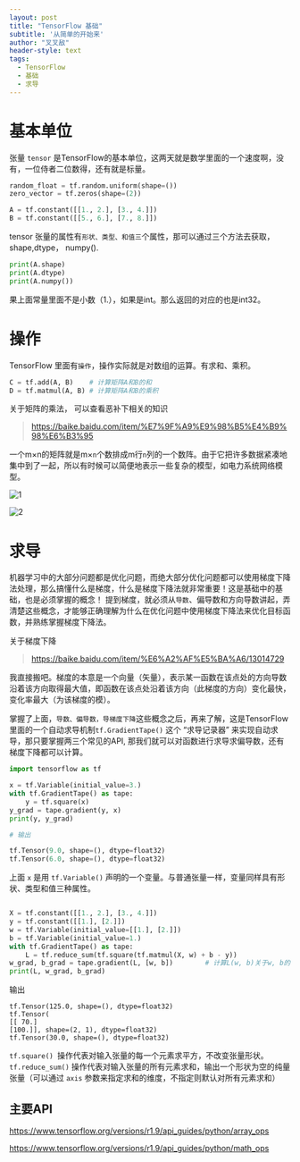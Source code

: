 ```yaml
---
layout: post
title: "TensorFlow 基础"
subtitle: '从简单的开始来'
author: "叉叉敌"
header-style: text
tags:
  - TensorFlow
  - 基础
  - 求导
---
```

# 基本单位
张量 `tensor` 是TensorFlow的基本单位，这两天就是数学里面的一个速度啊，没有，一位侍者二位数得，还有就是标量。
```python
random_float = tf.random.uniform(shape=())
zero_vector = tf.zeros(shape=(2))

A = tf.constant([[1., 2.], [3., 4.]])
B = tf.constant([[5., 6.], [7., 8.]])

```

tensor 张量的属性有`形状、类型、和值三`个属性，那可以通过三个方法去获取，shape,dtype， numpy().
```py
print(A.shape)     
print(A.dtype)    
print(A.numpy()) 
```
果上面常量里面不是小数（1.），如果是int。那么返回的对应的也是int32。

# 操作
TensorFlow 里面有`操作`，操作实际就是对数组的运算。有求和、乘积。
```py
C = tf.add(A, B)    # 计算矩阵A和B的和
D = tf.matmul(A, B) # 计算矩阵A和B的乘积
```

关于矩阵的乘法， 可以查看恶补下相关的知识
>https://baike.baidu.com/item/%E7%9F%A9%E9%98%B5%E4%B9%98%E6%B3%95



一个m×n的矩阵就是m×`n`个数排成m行`n`列的一个数阵。由于它把许多数据紧凑地集中到了一起，所以有时候可以简便地表示一些复杂的模型，如电力系统网络模型。

![1](https://gitee.com/chasays/mdPic/raw/master/uPic/9mvUNu.png)


![2](https://gitee.com/chasays/mdPic/raw/master/uPic/5CYrKc.png)

# 求导

机器学习中的大部分问题都是优化问题，而绝大部分优化问题都可以使用梯度下降法处理，那么搞懂什么是梯度，什么是梯度下降法就非常重要！这是基础中的基础，也是必须掌握的概念！
提到梯度，就必须从`导数`、偏导数和方向导数讲起，弄清楚这些概念，才能够正确理解为什么在优化问题中使用梯度下降法来优化目标函数，并熟练掌握梯度下降法。

关于梯度下降
>https://baike.baidu.com/item/%E6%A2%AF%E5%BA%A6/13014729

我直接搬吧。梯度的本意是一个向量（矢量），表示某一函数在该点处的方向导数沿着该方向取得最大值，即函数在该点处沿着该方向（此梯度的方向）变化最快，变化率最大（为该梯度的模）。


掌握了上面，`导数、偏导数，导梯度下降`这些概念之后，再来了解，这是TensorFlow里面的一个自动求导机制`tf.GradientTape()` 这个 “求导记录器” 来实现自动求导，那只要掌握两三个常见的API, 那我们就可以对函数进行求导求偏导数，还有梯度下降都可以计算。

```py
import tensorflow as tf

x = tf.Variable(initial_value=3.)
with tf.GradientTape() as tape:     
    y = tf.square(x)
y_grad = tape.gradient(y, x)        
print(y, y_grad)

# 输出

tf.Tensor(9.0, shape=(), dtype=float32)
tf.Tensor(6.0, shape=(), dtype=float32)

```
上面 `x` 是用 `tf.Variable()` 声明的一个变量。与普通张量一样，变量同样具有形状、类型和值三种属性。
```py

X = tf.constant([[1., 2.], [3., 4.]])
y = tf.constant([[1.], [2.]])
w = tf.Variable(initial_value=[[1.], [2.]])
b = tf.Variable(initial_value=1.)
with tf.GradientTape() as tape:
    L = tf.reduce_sum(tf.square(tf.matmul(X, w) + b - y))
w_grad, b_grad = tape.gradient(L, [w, b])        # 计算L(w, b)关于w, b的偏导数
print(L, w_grad, b_grad)
```

输出
```
tf.Tensor(125.0, shape=(), dtype=float32)
tf.Tensor(
[[ 70.]
[100.]], shape=(2, 1), dtype=float32)
tf.Tensor(30.0, shape=(), dtype=float32)
```

`tf.square() `操作代表对输入张量的每一个元素求平方，不改变张量形状。 `tf.reduce_sum()` 操作代表对输入张量的所有元素求和，输出一个形状为空的纯量张量（可以通过 `axis` 参数来指定求和的维度，不指定则默认对所有元素求和）

## 主要API

https://www.tensorflow.org/versions/r1.9/api_guides/python/array_ops

https://www.tensorflow.org/versions/r1.9/api_guides/python/math_ops


